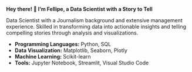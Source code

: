 **Hey there! 👋 I’m Fellipe, a Data Scientist with a Story to Tell**

Data Scientist with a Journalism background and extensive management experience. Skilled in transforming data into actionable insights and telling compelling stories through analysis and visualizations.

* **Programming Languages:** Python, SQL
* **Data Visualization:** Matplotlib, Seaborn, Plotly
* **Machine Learning:** Scikit-learn
* **Tools:** Jupyter Notebook, Streamlit, Visual Studio Code

